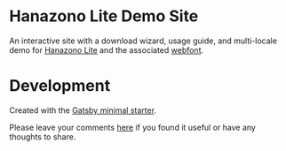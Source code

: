 # Hanazono Lite Demo Site

An interactive site with a download wizard, usage guide, and multi-locale demo for [Hanazono Lite](https://github.com/Radically/HanazonoLite-webfont) and the associated [webfont](https://github.com/Radically/HanazonoLite-webfont).

# Development

Created with the [Gatsby minimal starter](https://github.com/gatsbyjs/gatsby-starter-minimal).

Please leave your comments [here](https://github.com/Radically/HanazonoLite-site/issues/1) if you found it useful or have any thoughts to share.
